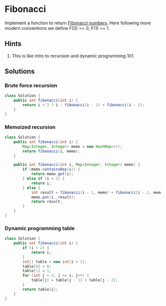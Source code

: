 # Fibonacci

Implement a function to return
[Fibonacci numbers](https://en.wikipedia.org/wiki/Fibonacci_number). Here
following more modern conventions we define F(0) == 0, F(1) == 1.

## Hints

1. This is like intro to recursion and dynamic programming 101.

## Solutions

### Brute force recursion

```java
class Solution {
    public int fibonacci(int i) {
        return i < 2 ? i : fibonacci(i - 1) + fibonacci(i - 2);
    }
}
```

### Memoized recursion

```java
class Solution {
    public int fibonacci(int i) {
        Map<Integer, Integer> memo = new HashMap<>();
        return fibonacci(i, memo);
    }

    public int fibonacci(int i, Map<Integer, Integer> memo) {
        if (memo.containsKey(i)) {
            return memo.get(i);
        } else if (i < 2) {
            return i;
        } else {
            int result = fibonacci(i - 1, memo) + fibonacci(i - 2, memo);
            memo.put(i, result);
            return result;
        }
    }
}
```

### Dynamic programming table

```java
class Solution {
    public int fibonacci(int i) {
        if (i < 2) {
            return i;
        }
        int[] table = new int[i + 1];
        table[0] = 0;
        table[1] = 1;
        for (int j = 2; j <= i; j++) {
            table[j] = table[j - 1] + table[j - 2];
        }
        return table[i];
    }
}
```
